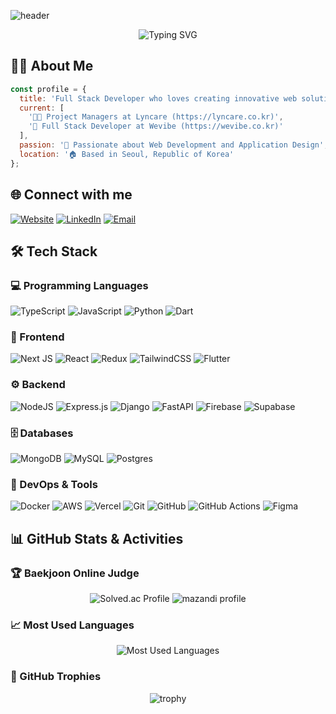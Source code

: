 ![header](https://capsule-render.vercel.app/api?type=waving&color=gradient&customColorList=10&height=200&text=Kun%20Woo%20Kim's%20GITHUB&fontSize=40&animation=twinkling&fontAlign=68&fontAlignY=36)

<div align="center">
  <img src="https://readme-typing-svg.demolab.com?font=Fira+Code&pause=1000&color=6994CDEE&center=true&vCenter=true&width=435&lines=4%2B+years+of+coding+experience;Full+Stack+Developer" alt="Typing SVG" />
</div>

## 👨‍💻 About Me

```js
const profile = {
  title: 'Full Stack Developer who loves creating innovative web solutions',
  current: [
    '👨‍💻 Project Managers at Lyncare (https://lyncare.co.kr)',
    '🚀 Full Stack Developer at Wevibe (https://wevibe.co.kr)'
  ],
  passion: '🌱 Passionate about Web Development and Application Design',
  location: '🏠 Based in Seoul, Republic of Korea'
};
```

## 🌐 Connect with me

[![Website](https://img.shields.io/badge/WHITEMOUSE.DEV-4285F4?style=for-the-badge&logo=GoogleChrome&logoColor=white)](https://portfolio.whitemouse.dev)
[![LinkedIn](https://img.shields.io/badge/LinkedIn-0077B5?style=for-the-badge&logo=linkedin&logoColor=white)](https://linkedin.com/in/kun-woo-kim-b39727225)
[![Email](https://img.shields.io/badge/EMAIL-EA4335?style=for-the-badge&logo=Gmail&logoColor=white)](mailto:kimkuns98@gmail.com)

## 🛠 Tech Stack

### 💻 Programming Languages
![TypeScript](https://img.shields.io/badge/typescript-%23007ACC.svg?style=for-the-badge&logo=typescript&logoColor=white)
![JavaScript](https://img.shields.io/badge/javascript-%23323330.svg?style=for-the-badge&logo=javascript&logoColor=%23F7DF1E)
![Python](https://img.shields.io/badge/python-3670A0?style=for-the-badge&logo=python&logoColor=ffdd54)
![Dart](https://img.shields.io/badge/dart-%230175C2.svg?style=for-the-badge&logo=dart&logoColor=white)

### 🎨 Frontend
![Next JS](https://img.shields.io/badge/Next-black?style=for-the-badge&logo=next.js&logoColor=white)
![React](https://img.shields.io/badge/react-%2320232a.svg?style=for-the-badge&logo=react&logoColor=%2361DAFB)
![Redux](https://img.shields.io/badge/redux-%23593d88.svg?style=for-the-badge&logo=redux&logoColor=white)
![TailwindCSS](https://img.shields.io/badge/tailwindcss-%2338B2AC.svg?style=for-the-badge&logo=tailwind-css&logoColor=white)
![Flutter](https://img.shields.io/badge/Flutter-%2302569B.svg?style=for-the-badge&logo=Flutter&logoColor=white)

### ⚙️ Backend
![NodeJS](https://img.shields.io/badge/node.js-6DA55F?style=for-the-badge&logo=node.js&logoColor=white)
![Express.js](https://img.shields.io/badge/express.js-%23404d59.svg?style=for-the-badge&logo=express&logoColor=%2361DAFB)
![Django](https://img.shields.io/badge/django-%23092E20.svg?style=for-the-badge&logo=django&logoColor=white)
![FastAPI](https://img.shields.io/badge/FastAPI-005571?style=for-the-badge&logo=fastapi)
![Firebase](https://img.shields.io/badge/firebase-%23039BE5.svg?style=for-the-badge&logo=firebase)
![Supabase](https://img.shields.io/badge/Supabase-3ECF8E?style=for-the-badge&logo=supabase&logoColor=white)

### 🗄️ Databases
![MongoDB](https://img.shields.io/badge/MongoDB-%234ea94b.svg?style=for-the-badge&logo=mongodb&logoColor=white)
![MySQL](https://img.shields.io/badge/mysql-%2300f.svg?style=for-the-badge&logo=mysql&logoColor=white)
![Postgres](https://img.shields.io/badge/postgres-%23316192.svg?style=for-the-badge&logo=postgresql&logoColor=white)

### 🚀 DevOps & Tools
![Docker](https://img.shields.io/badge/docker-%230db7ed.svg?style=for-the-badge&logo=docker&logoColor=white)
![AWS](https://img.shields.io/badge/AWS-%23FF9900.svg?style=for-the-badge&logo=amazon-aws&logoColor=white)
![Vercel](https://img.shields.io/badge/vercel-%23000000.svg?style=for-the-badge&logo=vercel&logoColor=white)
![Git](https://img.shields.io/badge/git-%23F05033.svg?style=for-the-badge&logo=git&logoColor=white)
![GitHub](https://img.shields.io/badge/github-%23121011.svg?style=for-the-badge&logo=github&logoColor=white)
![GitHub Actions](https://img.shields.io/badge/github%20actions-%232671E5.svg?style=for-the-badge&logo=githubactions&logoColor=white)
![Figma](https://img.shields.io/badge/figma-%23F24E1E.svg?style=for-the-badge&logo=figma&logoColor=white)

## 📊 GitHub Stats & Activities

### 🏆 Baekjoon Online Judge
<div align="center">
  <img src="http://mazassumnida.wtf/api/v2/generate_badge?boj=kimkuns" alt="Solved.ac Profile" />
  <img src="http://mazandi.herokuapp.com/api?handle=kimkuns&theme=warm" alt="mazandi profile" />
</div>

### 📈 Most Used Languages
<div align="center">
  <img src="https://github-readme-stats.vercel.app/api/top-langs/?username=kimkuns91&layout=compact&theme=tokyonight&hide_border=true&bg_color=0D1117" alt="Most Used Languages" />
</div>

### 🌟 GitHub Trophies
<div align="center">
  <img src="https://github-profile-trophy.vercel.app/?username=kimkuns91&theme=onestar&no-frame=true&row=1&column=6" alt="trophy" />
</div>
